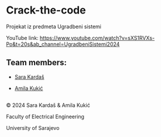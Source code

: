 # Crack-the-code

Projekat iz predmeta Ugradbeni sistemi

YouTube link: https://www.youtube.com/watch?v=sXS1RVXs-Po&t=20s&ab_channel=UgradbeniSistemi2024

## Team members:

- [Sara Kardaš](https://github.com/skardas1)

- [Amila Kukić](https://github.com/amilakukic)

##

© 2024 Sara Kardaš & Amila Kukić

Faculty of Electrical Engineering

University of Sarajevo
